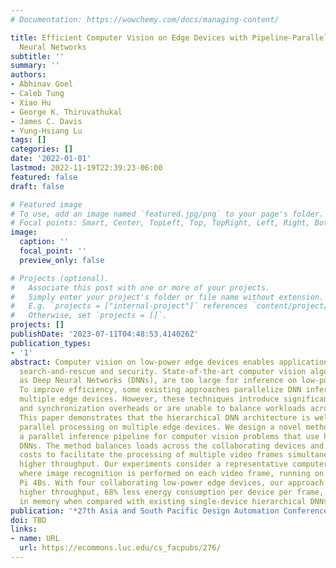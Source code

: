 ```yaml
---
# Documentation: https://wowchemy.com/docs/managing-content/

title: Efficient Computer Vision on Edge Devices with Pipeline-Parallel Hierarchical
  Neural Networks
subtitle: ''
summary: ''
authors:
- Abhinav Goel
- Caleb Tung
- Xiao Hu
- George K. Thiruvathukal
- James C. Davis
- Yung-Hsiang Lu
tags: []
categories: []
date: '2022-01-01'
lastmod: 2022-11-19T22:39:23-06:00
featured: false
draft: false

# Featured image
# To use, add an image named `featured.jpg/png` to your page's folder.
# Focal points: Smart, Center, TopLeft, Top, TopRight, Left, Right, BottomLeft, Bottom, BottomRight.
image:
  caption: ''
  focal_point: ''
  preview_only: false

# Projects (optional).
#   Associate this post with one or more of your projects.
#   Simply enter your project's folder or file name without extension.
#   E.g. `projects = ["internal-project"]` references `content/project/deep-learning/index.md`.
#   Otherwise, set `projects = []`.
projects: []
publishDate: '2023-07-11T04:48:53.414026Z'
publication_types:
- '1'
abstract: Computer vision on low-power edge devices enables applications including
  search-and-rescue and security. State-of-the-art computer vision algorithms, such
  as Deep Neural Networks (DNNs), are too large for inference on low-power edge devices.
  To improve efficiency, some existing approaches parallelize DNN inference across
  multiple edge devices. However, these techniques introduce significant communication
  and synchronization overheads or are unable to balance workloads across devices.
  This paper demonstrates that the hierarchical DNN architecture is well suited for
  parallel processing on multiple edge devices. We design a novel method that creates
  a parallel inference pipeline for computer vision problems that use hierarchical
  DNNs. The method balances loads across the collaborating devices and reduces communication
  costs to facilitate the processing of multiple video frames simultaneously with
  higher throughput. Our experiments consider a representative computer vision problem
  where image recognition is performed on each video frame, running on multiple Raspberry
  Pi 4Bs. With four collaborating low-power edge devices, our approach achieves 3.21X
  higher throughput, 68% less energy consumption per device per frame, and 58% decrease
  in memory when compared with existing single-device hierarchical DNNs.
publication: '*27th Asia and South Pacific Design Automation Conference (ASP-DAC)*'
doi: TBD
links:
- name: URL
  url: https://ecommons.luc.edu/cs_facpubs/276/
---
```

